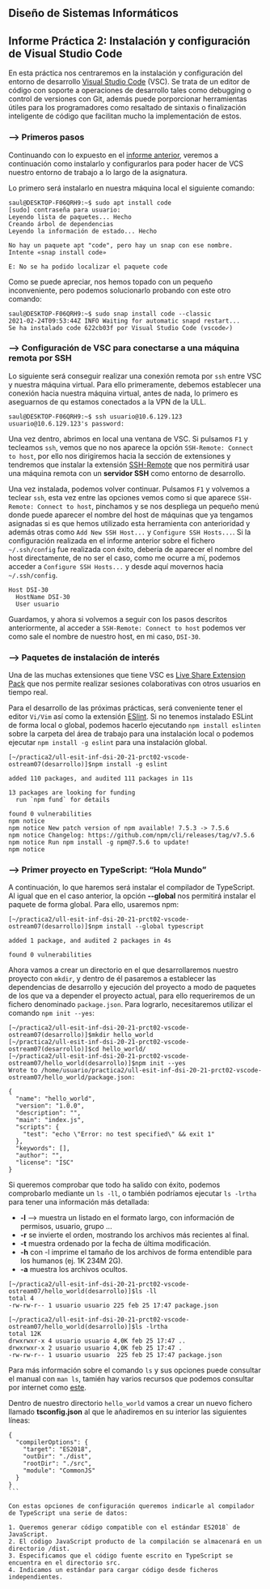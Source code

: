 ## Diseño de Sistemas Informáticos
## Informe Práctica 2: Instalación y configuración de Visual Studio Code

En esta práctica nos centraremos en la instalación y configuración del entorno de desarrollo [Visual Studio Code](https://es.wikipedia.org/wiki/Visual_Studio_Code) (VSC). Se trata de un editor de código con soporte a operaciones de desarrollo tales como debugging o control de versiones con Git, además puede porporcionar herramientas útiles para los programadores como resaltado de sintaxis o finalización inteligente de código que facilitan mucho la implementación de estos.

### --> Primeros pasos

Continuando con lo expuesto en el [informe anterior](https://ostream07.github.io/ull-esit-inf-dsi-20-21-github-campus-experts-ostream07/), veremos a continuación como instalarlo y configurarlos para poder hacer de VCS nuestro entorno de trabajo a lo largo de la asignatura.

Lo primero será instalarlo en nuestra máquina local el siguiente comando:
```
saul@DESKTOP-F06QRH9:~$ sudo apt install code
[sudo] contraseña para usuario: 
Leyendo lista de paquetes... Hecho
Creando árbol de dependencias       
Leyendo la información de estado... Hecho

No hay un paquete apt "code", pero hay un snap con ese nombre.
Intente «snap install code»

E: No se ha podido localizar el paquete code
```
Como se puede apreciar, nos hemos topado con un pequeño inconveniente, pero podemos solucionarlo probando con este otro comando:
```
saul@DESKTOP-F06QRH9:~$ sudo snap install code --classic
2021-02-24T09:53:44Z INFO Waiting for automatic snapd restart...
Se ha instalado code 622cb03f por Visual Studio Code (vscode✓)
```

### --> Configuración de VSC para conectarse a una máquina remota por SSH

Lo siguiente será conseguir realizar una conexión remota por `ssh` entre VSC y nuestra máquina virtual. Para ello primeramente, debemos establecer una conexión hacia nuestra máquina virtual, antes de nada, lo primero es aseguarnos de qu estamos conectados a la VPN de la ULL.

```
saul@DESKTOP-F06QRH9:~$ ssh usuario@10.6.129.123
usuario@10.6.129.123's password: 
```

Una vez dentro, abrimos en local una ventana de VSC. Si pulsamos `F1` y tecleamos `ssh`, vemos que no nos aparece la opción `SSH-Remote: Connect to host`, por ello nos dirigiremos hacia la sección de extensiones y tendremos que instalar la  extensión [SSH-Remote](https://marketplace.visualstudio.com/items?itemName=ms-vscode-remote.remote-ssh) que nos permitirá usar una máquina remota con un **servidor SSH** como entorno de desarrollo.

Una vez instalada, podemos volver continuar. Pulsamos `F1` y volvemos a teclear `ssh`, esta vez entre las opciones vemos como si que aparece `SSH-Remote: Connect to host`, pinchamos y se nos despliega un pequeño menú donde puede aparecer el nombre del host de máquinas que ya tengamos asignadas si es que hemos utilizado esta herramienta con anterioridad y además otras como `Add New SSH Host...` y `Configure SSH Hosts...`.
Si la configuración realizada en el informe anterior sobre el fichero `~/.ssh/config` fue realizada con éxito, debería de aparecer el nombre del host directamente, de no ser el caso, como me ocurre a mí, podemos acceder a `Configure SSH Hosts...` y desde aquí movernos hacia `~/.ssh/config`.
```
Host DSI-30
  HostName DSI-30
  User usuario
```
Guardamos, y ahora si volvemos a seguir con los pasos descritos anteriormente, al acceder a `SSH-Remote: Connect to host` podemos ver como sale el nombre de nuestro host, en mi caso, `DSI-30`.


### --> Paquetes de instalación de interés

Una de las muchas extensiones que tiene VSC es [Live Share Extension Pack](https://marketplace.visualstudio.com/items?itemName=MS-vsliveshare.vsliveshare-pack) que nos permite realizar sesiones colaborativas con otros usuarios en tiempo real.

Para el desarrollo de las próximas prácticas, será conveniente tener el editor `Vi/Vim` así como la extensión [ESlint](https://marketplace.visualstudio.com/items?itemName=dbaeumer.vscode-eslint). Si no tenemos instalado ESLint de forma local o global, podemos hacerlo ejecutando `npm install eslinten` sobre la carpeta del área de trabajo para una instalación local o podemos ejecutar `npm install -g eslint` para una instalación global.

```
[~/practica2/ull-esit-inf-dsi-20-21-prct02-vscode-ostream07(desarrollo)]$npm install -g eslint

added 110 packages, and audited 111 packages in 11s

13 packages are looking for funding
  run `npm fund` for details

found 0 vulnerabilities
npm notice 
npm notice New patch version of npm available! 7.5.3 -> 7.5.6
npm notice Changelog: https://github.com/npm/cli/releases/tag/v7.5.6
npm notice Run npm install -g npm@7.5.6 to update!
npm notice 
```

### --> Primer proyecto en TypeScript: “Hola Mundo”

A continuación, lo que haremos será instalar el compilador de TypeScript. Al igual que en el caso anterior, la opción **--global** nos permitirá instalar el paquete de forma global. Para ello, usaremos npm:
```
[~/practica2/ull-esit-inf-dsi-20-21-prct02-vscode-ostream07(desarrollo)]$npm install --global typescript

added 1 package, and audited 2 packages in 4s

found 0 vulnerabilities
```

Ahora vamos a crear un directorio en el que desarrollaremos nuestro proyecto con `mkdir`, y dentro de él pasaremos a establecer las dependencias de desarrollo y ejecución del proyecto a modo de paquetes de los que va a depender el proyecto actual, para ello requeriremos de un fichero denominado `package.json`. Para lograrlo, necesitaremos utilizar el comando `npm init --yes`:
```
[~/practica2/ull-esit-inf-dsi-20-21-prct02-vscode-ostream07(desarrollo)]$mkdir hello_world
[~/practica2/ull-esit-inf-dsi-20-21-prct02-vscode-ostream07(desarrollo)]$cd hello_world/
[~/practica2/ull-esit-inf-dsi-20-21-prct02-vscode-ostream07/hello_world(desarrollo)]$npm init --yes
Wrote to /home/usuario/practica2/ull-esit-inf-dsi-20-21-prct02-vscode-ostream07/hello_world/package.json:

{
  "name": "hello_world",
  "version": "1.0.0",
  "description": "",
  "main": "index.js",
  "scripts": {
    "test": "echo \"Error: no test specified\" && exit 1"
  },
  "keywords": [],
  "author": "",
  "license": "ISC"
}
```
Si queremos comprobar que todo ha salido con éxito, podemos comprobarlo mediante un `ls -ll`, o también podríamos ejecutar `ls -lrtha` para tener una información más detallada: 

* **-l** --> muestra un listado en el formato largo, con información de permisos, usuario, grupo ...
* **-r** se invierte el orden, mostrando los archivos más recientes al final.
* **-t** muestra ordenado por la fecha de última modificación.
* **-h** con -l imprime el tamaño de los archivos de forma entendible para los humanos (ej. 1K 234M 2G).
* **-a** muestra los archivos ocultos.

```
[~/practica2/ull-esit-inf-dsi-20-21-prct02-vscode-ostream07/hello_world(desarrollo)]$ls -ll
total 4
-rw-rw-r-- 1 usuario usuario 225 feb 25 17:47 package.json
```
```
[~/practica2/ull-esit-inf-dsi-20-21-prct02-vscode-ostream07/hello_world(desarrollo)]$ls -lrtha
total 12K
drwxrwxr-x 4 usuario usuario 4,0K feb 25 17:47 ..
drwxrwxr-x 2 usuario usuario 4,0K feb 25 17:47 .
-rw-rw-r-- 1 usuario usuario  225 feb 25 17:47 package.json
```
Para más información sobre el comando `ls` y sus opciones puede consultar el manual con `man ls`, tamién hay varios recursos que podemos consultar por internet como [este](https://es.wikipedia.org/wiki/Ls).

Dentro de nuestro directorio `hello_world` vamos a crear un nuevo fichero llamado **tsconfig.json** al que le añadiremos en su interior las siguientes líneas:
````
{
  "compilerOptions": {
    "target": "ES2018",
    "outDir": "./dist",
    "rootDir": "./src",
    "module": "CommonJS"
  }
}
```

Con estas opciones de configuración queremos indicarle al compilador de TypeScript una serie de datos:

1. Queremos generar código compatible con el estándar ES2018` de JavaScript. 
2. El código JavaScript producto de la compilación se almacenará en un directorio /dist. 
3. Especificamos que el código fuente escrito en TypeScript se encuentra en el directorio src.
4. Indicamos un estándar para cargar código desde ficheros independientes.





